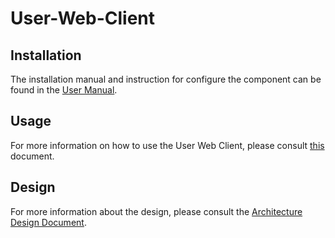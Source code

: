 # User-Web-Client

## Installation

The installation manual and instruction for configure the component can be found in the [User Manual](./docs/Installation%20Manual.md).

## Usage
For more information on how to use the User Web Client, please consult [this](./docs/User's%20Manual.md) document.

## Design
For more information about the design, please consult the [Architecture Design Document](./docs/Architecture%20Design%20Document.md).

